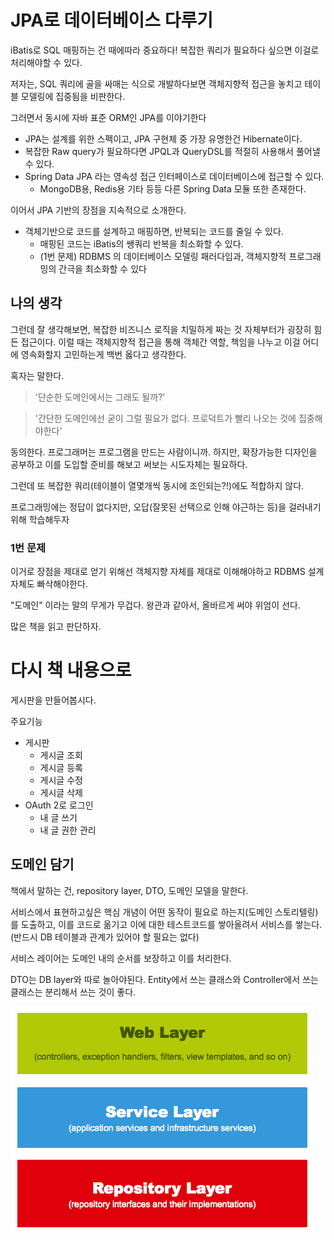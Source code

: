# JPA로 데이터베이스 다루기

iBatis로 SQL 매핑하는 건 때에따라 중요하다! 복잡한 쿼리가 필요하다 싶으면 이걸로 처리해야할 수 있다.

저자는, SQL 쿼리에 골을 싸매는 식으로 개발하다보면 객체지향적 접근을 놓치고 테이블 모델링에 집중됨을 비판한다.

그러면서 동시에 자바 표준 ORM인 JPA를 이야기한다

- JPA는 설계를 위한 스펙이고, JPA 구현체 중 가장 유명한건 Hibernate이다.
- 복잡한 Raw query가 필요하다면 JPQL과 QueryDSL를 적절히 사용해서 풀어낼 수 있다.
- Spring Data JPA 라는 영속성 접근 인터페이스로 데이터베이스에 접근할 수 있다.
  - MongoDB용, Redis용 기타 등등 다른 Spring Data 모듈 또한 존재한다.

이어서 JPA 기반의 장점을 지속적으로 소개한다.

- 객체기반으로 코드를 설계하고 매핑하면, 반복되는 코드를 줄일 수 있다.
    - 매핑된 코드는 iBatis의 쌩쿼리 반복을 최소화할 수 있다.
    - (1번 문제) RDBMS 의 데이터베이스 모델링 패러다임과, 객체지향적 프로그래밍의 간극을 최소화할 수 있다

## 나의 생각

그런데 잘 생각해보면, 복잡한 비즈니스 로직을 치밀하게 짜는 것 자체부터가 굉장히 힘든 접근이다.
이럴 때는 객체지향적 접근을 통해 객체간 역할, 책임을 나누고 이걸 어디에 영속화할지 고민하는게 백번 옳다고 생각한다.

혹자는 말한다.

> '단순한 도메인에서는 그래도 될까?' 

> '간단한 도메인에선 굳이 그럴 필요가 없다. 프로덕트가 빨리 나오는 것에 집중해야한다'
 
동의한다. 프로그래머는 프로그램을 만드는 사람이니까.
하지만, 확장가능한 디자인을 공부하고 이를 도입할 준비를 해보고 써보는 시도자체는 필요하다.

그런데 또 복잡한 쿼리(테이블이 열몇개씩 동시에 조인되는?!)에도 적합하지 않다.

프로그래밍에는 정답이 없다지만, 오답(잘못된 선택으로 인해 야근하는 등)을 걸러내기 위해 학습해두자

### 1번 문제

이거로 장점을 제대로 얻기 위해선 객체지향 자체를 제대로 이해해야하고 RDBMS 설계 자체도 빠삭해야한다.

"도메인" 이라는 말의 무게가 무겁다. 왕관과 같아서, 올바르게 써야 위엄이 선다.

많은 책을 읽고 판단하자.

# 다시 책 내용으로

게시판을 만들어봅시다.

주요기능

- 게시판
  - 게시글 조회
  - 게시글 등록 
  - 게시글 수정
  - 게시글 삭제
- OAuth 2로 로그인
  - 내 글 쓰기
  - 내 글 권한 관리

## 도메인 담기

책에서 말하는 건, repository layer, DTO, 도메인 모델을 말한다.

서비스에서 표현하고싶은 핵심 개념이 어떤 동작이 필요로 하는지(도메인 스토리텔링)를 도출하고, 이를 코드로 옮기고 이에 대한 테스트코드를 쌓아올려서 서비스를 쌓는다. (반드시 DB 테이블과 관계가 있어야 할 필요는 없다)

서비스 레이어는 도메인 내의 순서를 보장하고 이를 처리한다.

DTO는 DB layer와 따로 놀아야된다. Entity에서 쓰는 클래스와 Controller에서 쓰는 클래스는 분리해서 쓰는 것이 좋다.

![도메인 구조를 담고 서비스 쌓기](./media/ch03/spring-web-application-layers.png)

[^2]: [링크 출처](https://www.petrikainulainen.net/software-development/design/understanding-spring-web-application-architecture-the-classic-way/)